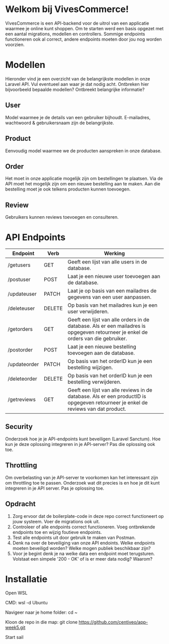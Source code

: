 # Welkom bij VivesCommerce!

VivesCommerce is een API-backend voor de uitrol van een applicatie waarmee je online kunt shoppen. Om te starten werd een basis opgezet met een aantal migrations, modellen en controllers. Sommige endpoints functioneren ook al correct, andere endpoints moeten door jou nog worden voorzien.

# Modellen

Hieronder vind je een overzicht van de belangrijkste modellen in onze Laravel API. Vul eventueel aan waar je dat nodig acht. Ontbreken hier bijvoorbeeld bepaalde modellen? Ontbreekt belangrijke informatie?

## User

Model waarmee je de details van een gebruiker bijhoudt. E-mailadres, wachtwoord & gebruikersnaam zijn de belangrijkste.

## Product

Eenvoudig model waarmee we de producten aanspreken in onze database.

## Order

Het moet in onze applicatie mogelijk zijn om bestellingen te plaatsen. Via de API moet het mogelijk zijn om een nieuwe bestelling aan te maken. Aan die bestelling moet je ook telkens producten kunnen toevoegen.

## Review

Gebruikers kunnen reviews toevoegen en consulteren.

# API Endpoints

| Endpoint     | Verb   | Werking                                                                                                                            |
| ------------ | ------ | ---------------------------------------------------------------------------------------------------------------------------------- |
| /getusers    | GET    | Geeft een lijst van alle users in de database.                                                                                     |
| /postuser    | POST   | Laat je een nieuwe user toevoegen aan de database.                                                                                 |
| /updateuser  | PATCH  | Laat je op basis van een mailadres de gegevens van een user aanpassen.                                                             |
| /deleteuser  | DELETE | Op basis van het mailadres kun je een user verwijderen.                                                                            |
| /getorders   | GET    | Geeft een lijst van alle orders in de database. Als er een mailadres is opgegeven retourneer je enkel de orders van die gebruiker. |
| /postorder   | POST   | Laat je een nieuwe bestelling toevoegen aan de database.                                                                           |
| /updateorder | PATCH  | Op basis van het orderID kun je een bestelling wijzigen.                                                                           |
| /deleteorder | DELETE | Op basis van het orderID kun je een bestelling verwijderen.                                                                        |
| /getreviews  | GET    | Geeft een lijst van alle reviews in de database. Als er een productID is opgegeven retourneer je enkel de reviews van dat product. |

## Security

Onderzoek hoe je je API-endpoints kunt beveiligen (Laravel Sanctum). Hoe kun je deze oplossing integreren in je API-server? Pas die oplossing ook toe.

## Throttling

Om overbelasting van je API-server te voorkomen kan het interessant zijn om throttling toe te passen. Onderzoek wat dit precies is en hoe je dit kunt integreren in je API server. Pas je oplossing toe.

## Opdracht

1. Zorg ervoor dat de boilerplate-code in deze repo correct functioneert op jouw systeem. Voer de migrations ook uit.
2. Controleer of alle endpoints correct functioneren. Voeg ontbrekende endpoints toe en wijzig foutieve endpoints.
3. Test alle endpoints uit door gebruik te maken van Postman.
4. Denk na over de beveiliging van onze API endoints. Welke endpoints moeten beveiligd worden? Welke mogen publiek beschikbaar zijn?
5. Voor je begint denk je na welke data een endpoint moet terugsturen. Volstaat een simpele '200 - OK' of is er meer data nodig? Waarom?

# Installatie

Open WSL

CMD: wsl -d Ubuntu

Navigeer naar je home folder: cd ~

Kloon de repo in die map: git clone https://github.com/centiveo/app-week5.git

Start sail
